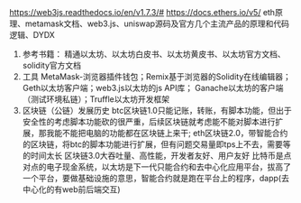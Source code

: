 <!--
 * @Author: your name
 * @Date: 2022-04-15 09:15:39
 * @LastEditTime: 2022-04-15 10:16:29
 * @LastEditors: Please set LastEditors
 * @Description: 打开koroFileHeader查看配置 进行设置: https://github.com/OBKoro1/koro1FileHeader/wiki/%E9%85%8D%E7%BD%AE
 * @FilePath: /fe_interview/web3/以太坊核心技术.md
-->
https://web3js.readthedocs.io/en/v1.7.3/#
https://docs.ethers.io/v5/
eth原理、metamask文档、web3.js、uniswap源码及官方几个主流产品的原理和代码逻辑、DYDX
1. 参考书籍：
精通以太坊、以太坊白皮书、以太坊黄皮书、以太坊官方文档、solidity官方文档
2. 工具
MetaMask-浏览器插件钱包；Remix基于浏览器的Solidity在线编辑器；Geth以太坊客户端；web3.js以太坊的js API库； Ganache以太坊的客户端（测试环境私链）；Truffle以太坊开发框架
3. 区块链（公链）发展历史
btc区块链1.0只能记账，转账，有脚本功能，但出于安全性的考虑脚本功能砍的很严重，后续区块链就考虑能不能对脚本进行扩展，那我能不能把电脑的功能都在区块链上来干;
eth区块链2.0，带智能合约的区块链，将btc的脚本功能进行扩展，但有问题交易量即tps上不去，需要等的时间太长
区块链3.0大吞吐量、高性能，开发者友好、用户友好
比特币是点对点的电子现金系统，以太坊是下一代只能合约和去中心化应用平台，拔高了一个平台，要做基础设施的意思，智能合约就是跑在平台上的程序，dapp(去中心化的有web前后端交互)